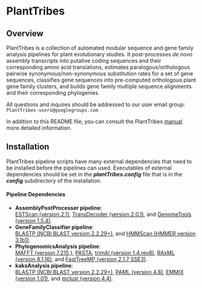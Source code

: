 # PlantTribes
## Overview
PlantTribes is a collection of automated modular sequence and gene family  analysis pipelines for plant evolutionary studies. It post-processes *de novo* assembly transcripts into putative coding sequences and their corresponding amino acid translations, estimates paralogous/orthologous pairwise synonymous/non-synonymous substitution rates for a set of gene sequences, classifies gene sequences into pre-computed orthologous plant gene family clusters, and builds gene family multiple sequence alignments and their corresponding phylogenies.

All questions and inquires should be addressed to our user email group: `PlantTribes-users@googlegroups.com`

In addition to this README file, you can consult the PlantTribes [manual](docs/PlantTribes_manual.md) more detailed information.

## Installation
PlantTribes pipeline scripts have many external dependencies that need to be installed before the pipelines can used. Executables of external dependencies should be set in the **_plantTribes.config_** file that is in the **_config_** subdirectory of the installation. 
#### Pipeline Dependencies
- **AssemblyPostProcesser pipeline**:  
[ESTScan (version 2.1)](http://estscan.sourceforge.net/), [TransDecoder (version 2.0.1)](https://github.com/TransDecoder/TransDecoder/releases), and [GenomeTools (version 1.5.4)](http://genometools.org/).
- **GeneFamilyClassifier pipeline**:  
[BLASTP (NCBI BLAST version 2.2.29+)](http://blast.ncbi.nlm.nih.gov/Blast.cgi?PAGE_TYPE=BlastDocs&DOC_TYPE=Download), and [HMMScan (HMMER version 3.1b1)](http://hmmer.janelia.org/).
- **PhylogenomicsAnalysis pipeline**:  
[MAFFT (version 7.215 )](http://mafft.cbrc.jp/alignment/software/), [PASTA](https://github.com/smirarab/pasta]), [trimAl (version 1.4.rev8)](http://trimal.cgenomics.org/), [RAxML (version 8.1.16)](http://sco.h-its.org/exelixis/web/software/raxml/index.html), and [FastTreeMP (version 2.1.7 SSE3)](http://meta.microbesonline.org/fasttree/).
- **kaksAnalysis pipeline**:  
[BLASTP (NCBI BLAST version 2.2.29+)](http://blast.ncbi.nlm.nih.gov/Blast.cgi?PAGE_TYPE=BlastDocs&DOC_TYPE=Download), [PAML (version 4.8)](http://abacus.gene.ucl.ac.uk/software/paml.html#download), [EMMIX (version 1.01)](http://www.maths.uq.edu.au/~gjm/), and [mclust (version 4.4)](http://www.stat.washington.edu/mclust/).

